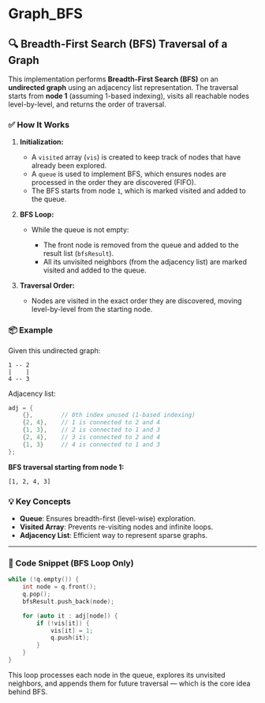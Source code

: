 # Graph_BFS

## 🔍 Breadth-First Search (BFS) Traversal of a Graph

This implementation performs **Breadth-First Search (BFS)** on an **undirected graph** using an adjacency list representation. The traversal starts from **node 1** (assuming 1-based indexing), visits all reachable nodes level-by-level, and returns the order of traversal.

### ✅ How It Works

1. **Initialization:**

   * A `visited` array (`vis`) is created to keep track of nodes that have already been explored.
   * A `queue` is used to implement BFS, which ensures nodes are processed in the order they are discovered (FIFO).
   * The BFS starts from node `1`, which is marked visited and added to the queue.

2. **BFS Loop:**

   * While the queue is not empty:

     * The front node is removed from the queue and added to the result list (`bfsResult`).
     * All its unvisited neighbors (from the adjacency list) are marked visited and added to the queue.

3. **Traversal Order:**

   * Nodes are visited in the exact order they are discovered, moving level-by-level from the starting node.

### 📦 Example

Given this undirected graph:

```
1 -- 2
|    |
4 -- 3
```

Adjacency list:

```cpp
adj = {
    {},        // 0th index unused (1-based indexing)
    {2, 4},    // 1 is connected to 2 and 4
    {1, 3},    // 2 is connected to 1 and 3
    {2, 4},    // 3 is connected to 2 and 4
    {1, 3}     // 4 is connected to 1 and 3
};
```

**BFS traversal starting from node 1:**

```
[1, 2, 4, 3]
```

### 💡 Key Concepts

* **Queue**: Ensures breadth-first (level-wise) exploration.
* **Visited Array**: Prevents re-visiting nodes and infinite loops.
* **Adjacency List**: Efficient way to represent sparse graphs.

---

### 📌 Code Snippet (BFS Loop Only)

```cpp
while (!q.empty()) {
    int node = q.front();
    q.pop();
    bfsResult.push_back(node);

    for (auto it : adj[node]) {
        if (!vis[it]) {
            vis[it] = 1;
            q.push(it);
        }
    }
}
```

This loop processes each node in the queue, explores its unvisited neighbors, and appends them for future traversal — which is the core idea behind BFS.



